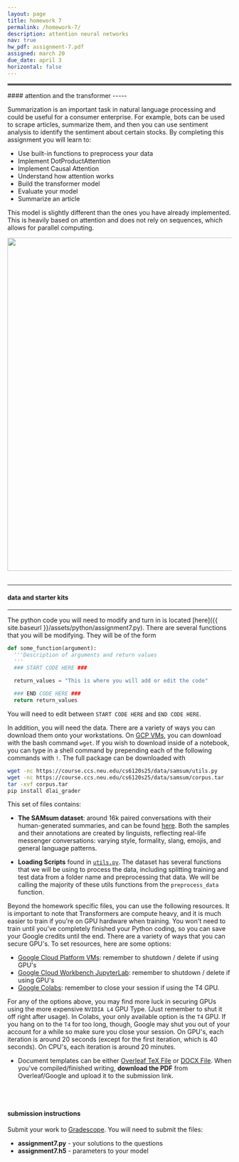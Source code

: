```yaml
---
layout: page
title: homework 7
permalink: /homework-7/
description: attention neural networks
nav: true
hw_pdf: assignment-7.pdf
assigned: march 20
due_date: april 3
horizontal: false
---
```


<hr style="border:2px solid gray">
#### attention and the transformer
-----

Summarization is an important task in natural language processing and could be useful for a consumer enterprise. For example, bots can be used to scrape articles, summarize them, and then you can use sentiment analysis to identify the sentiment about certain stocks. By completing this assignment you will learn to:

* Use built-in functions to preprocess your data
* Implement DotProductAttention
* Implement Causal Attention
* Understand how attention works
* Build the transformer model
* Evaluate your model
* Summarize an article

This model is slightly different than the ones you have already implemented. This is heavily based on attention and does not rely on sequences, which allows for parallel computing.

<center>
<img 
  src="https://deadline.com/wp-content/uploads/2024/09/Transformers-One.jpg"
  width="750" height="auto">
</center>
<br>


-----
#### data and starter kits
-----

The python code you will need to modify and turn in is located [here]({{ site.baseurl }}/assets/python/assignment7.py). There are several functions that you will be modifying. They will be of the form

  ```python
  def some_function(argument):
    '''Description of arguments and return values
    '''
    ### START CODE HERE ###

    return_values = "This is where you will add or edit the code"

    ### END CODE HERE ###
    return return_values
  ```

You will need to edit between `START CODE HERE` and `END CODE HERE`.

In addition, you will need the data. There are a variety of ways you can download them onto your workstations. On [GCP VMs](https://console.cloud.google.com/compute/instances), you can download with the bash command `wget`. If you wish to download inside of a notebook, you can type in a shell command by prepending each of the following commands with `!`. The full package can be downloaded with

  ```bash
  wget -nc https://course.ccs.neu.edu/cs6120s25/data/samsum/utils.py
  wget -nc https://course.ccs.neu.edu/cs6120s25/data/samsum/corpus.tar
  tar -xvf corpus.tar
  pip install dlai_grader
  ```

This set of files contains:

* **The SAMsum dataset**: around 16k paired conversations with their human-generated summaries, and can be found [here](https://course.ccs.neu.edu/cs6120s25/data/samsum/). Both the samples and their annotations are created by linguists, reflecting real-life messenger conversations: varying style, formality, slang, emojis, and general language patterns. 

* **Loading Scripts** found in [`utils.py`](https://course.ccs.neu.edu/cs6120s25/data/samsum/utils.py). The dataset has several functions that we will be using to process the data, including splitting training and test data from a folder name and preprocessing that data. We will be calling the majority of these utils functions from the `preprocess_data` function.

Beyond the homework specific files, you can use the following resources. It is important to note that Transformers are compute heavy, and it is much easier to train if you're on GPU  hardware when training. You won't need to train until you've completely finished your Python coding, so you can save your Google credits until the end. There are a variety of ways that you can secure GPU's. To set resources, here are some options:

  * [Google Cloud Platform VMs](https://console.cloud.google.com/compute/): remember to shutdown / delete if using GPU's
  * [Google Cloud Workbench JupyterLab](https://console.cloud.google.com/vertex-ai/workbench): remember to shutdown / delete if using GPU's
  * [Google Colabs](https://colab.research.google.com/): remember to close your session if using the T4 GPU.

For any of the options above, you may find more luck in securing GPUs using the more expensive `NVIDIA L4` GPU Type. (Just remember to shut it off right after usage). In Colabs, your only available option is the `T4` GPU. If you hang on to the `T4` for too long, though, Google may shut you out of your account for a while so make sure you close your session. On GPU's, each iteration is around 20 seconds (except for the first iteration, which is 40 seconds). On CPU's, each iteration is around 20 minutes.

* Document templates can be either [Overleaf TeX File](https://www.overleaf.com/read/zfwcfsbbgtxj) or [DOCX File](https://docs.google.com/document/d/1qXipr5Ko2Xpf71GbLzEZXa9khB5w4O2B/edit?usp=sharing&ouid=117230435864186314036&rtpof=true&sd=true). When you've compiled/finished writing, **download the PDF** from Overleaf/Google and upload it to the submission link. 

<br>
<br>

#### submission instructions

Submit your work to [Gradescope](http://gradescope.com). You will need to submit the files:

* **assignment7.py** - your solutions to the questions
* **assignment7.h5** - parameters to your model

